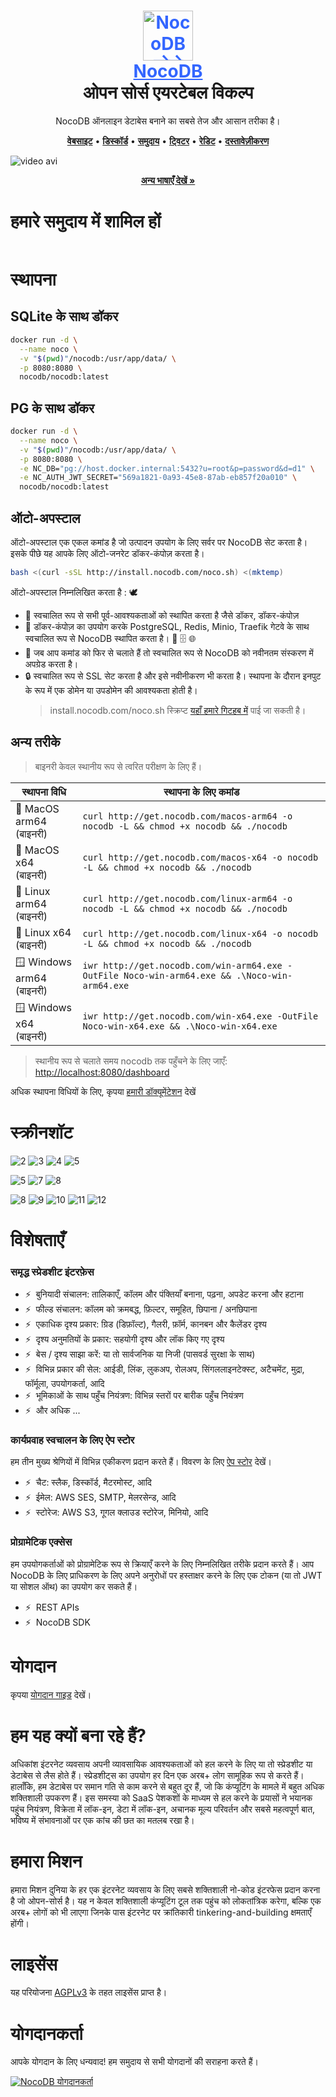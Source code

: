 <h1 align="center" style="border-bottom: none">
    <div>
        <a style="color:#36f" href="https://www.nocodb.com">
            <img src="/packages/nc-gui/assets/img/icons/512x512.png" width="80" alt="NocoDB लोगो" />
            <br>
            NocoDB
        </a>
    </div>
    ओपन सोर्स एयरटेबल विकल्प <br>
</h1>

<p align="center">
NocoDB ऑनलाइन डेटाबेस बनाने का सबसे तेज और आसान तरीका है।
</p>

<p align="center">
    <a href="http://www.nocodb.com"><b>वेबसाइट</b></a> •
    <a href="https://discord.gg/5RgZmkW"><b>डिस्कॉर्ड</b></a> •
    <a href="https://community.nocodb.com/"><b>समुदाय</b></a> •
    <a href="https://twitter.com/nocodb"><b>ट्विटर</b></a> •
    <a href="https://www.reddit.com/r/NocoDB/"><b>रेडिट</b></a> •
    <a href="https://docs.nocodb.com/"><b>दस्तावेज़ीकरण</b></a>
</p>

![video avi](https://github.com/nocodb/nocodb/assets/86527202/e2fad786-f211-4dcb-9bd3-aaece83a6783)

<p align="center"><a href="markdown/readme/languages/README.md"><b>अन्य भाषाएँ देखें »</b></a></p>

# हमारे समुदाय में शामिल हों

<a href="https://discord.gg/5RgZmkW" target="_blank">
<img src="https://discordapp.com/api/guilds/661905455894888490/widget.png?style=banner3" alt="">
</a>

# स्थापना

## SQLite के साथ डॉकर

```bash
docker run -d \
  --name noco \
  -v "$(pwd)"/nocodb:/usr/app/data/ \
  -p 8080:8080 \
  nocodb/nocodb:latest
  ```

## PG के साथ डॉकर

```bash
docker run -d \
  --name noco \
  -v "$(pwd)"/nocodb:/usr/app/data/ \
  -p 8080:8080 \
  -e NC_DB="pg://host.docker.internal:5432?u=root&p=password&d=d1" \
  -e NC_AUTH_JWT_SECRET="569a1821-0a93-45e8-87ab-eb857f20a010" \
  nocodb/nocodb:latest
  ```

## ऑटो-अपस्टाल

ऑटो-अपस्टाल एक एकल कमांड है जो उत्पादन उपयोग के लिए सर्वर पर NocoDB सेट करता है।
इसके पीछे यह आपके लिए ऑटो-जनरेट डॉकर-कंपोज़ करता है।

```bash
bash <(curl -sSL http://install.nocodb.com/noco.sh) <(mktemp)
```

ऑटो-अपस्टाल निम्नलिखित करता है : 🕊

- 🐳 स्वचालित रूप से सभी पूर्व-आवश्यकताओं को स्थापित करता है जैसे डॉकर, डॉकर-कंपोज़
- 🚀 डॉकर-कंपोज़ का उपयोग करके PostgreSQL, Redis, Minio, Traefik गेटवे के साथ स्वचालित रूप से NocoDB स्थापित करता है। 🐘 🗄️ 🌐
- 🔄 जब आप कमांड को फिर से चलाते हैं तो स्वचालित रूप से NocoDB को नवीनतम संस्करण में अपग्रेड करता है।
- 🔒 स्वचालित रूप से SSL सेट करता है और इसे नवीनीकरण भी करता है। स्थापना के दौरान इनपुट के रूप में एक डोमेन या उपडोमेन की आवश्यकता होती है।
  > install.nocodb.com/noco.sh स्क्रिप्ट [यहाँ हमारे गिटहब में](https://raw.githubusercontent.com/nocodb/nocodb/develop/docker-compose/1_Auto_Upstall/noco.sh) पाई जा सकती है।

## अन्य तरीके

> बाइनरी केवल स्थानीय रूप से त्वरित परीक्षण के लिए हैं।

| स्थापना विधि                  | स्थापना के लिए कमांड                                                                          |
| ----------------------------- | --------------------------------------------------------------------------------------------- |
| 🍏 MacOS arm64 <br>(बाइनरी)   | `curl http://get.nocodb.com/macos-arm64 -o nocodb -L && chmod +x nocodb && ./nocodb`          |
| 🍏 MacOS x64 <br>(बाइनरी)     | `curl http://get.nocodb.com/macos-x64 -o nocodb -L && chmod +x nocodb && ./nocodb`            |
| 🐧 Linux arm64 <br>(बाइनरी)   | `curl http://get.nocodb.com/linux-arm64 -o nocodb -L && chmod +x nocodb && ./nocodb`          |
| 🐧 Linux x64 <br>(बाइनरी)     | `curl http://get.nocodb.com/linux-x64 -o nocodb -L && chmod +x nocodb && ./nocodb`            |
| 🪟 Windows arm64 <br>(बाइनरी) | `iwr http://get.nocodb.com/win-arm64.exe -OutFile Noco-win-arm64.exe && .\Noco-win-arm64.exe` |
| 🪟 Windows x64 <br>(बाइनरी)   | `iwr http://get.nocodb.com/win-x64.exe -OutFile Noco-win-x64.exe && .\Noco-win-x64.exe`       |

> स्थानीय रूप से चलाते समय nocodb तक पहुँचने के लिए जाएँ: [http://localhost:8080/dashboard](http://localhost:8080/dashboard)

अधिक स्थापना विधियों के लिए, कृपया [हमारी डॉक्यूमेंटेशन](https://docs.nocodb.com/category/installation) देखें

# स्क्रीनशॉट

![2](https://github.com/nocodb/nocodb/assets/86527202/a127c05e-2121-4af2-a342-128e0e2d0291)
![3](https://github.com/nocodb/nocodb/assets/86527202/674da952-8a06-4848-a0e8-a7b02d5f5c88)
![4](https://github.com/nocodb/nocodb/assets/86527202/cbc5152a-9caf-4f77-a8f7-92a9d06d025b)
![5](https://github.com/nocodb/nocodb/assets/86527202/dc75dfdc-c486-4f5a-a853-2a8f9e6b569a)

![5](https://user-images.githubusercontent.com/35857179/194844886-a17006e0-979d-493f-83c4-0e72f5a9b716.png)
![7](https://github.com/nocodb/nocodb/assets/86527202/be64e619-7295-43e2-aa95-cace4462b17f)
![8](https://github.com/nocodb/nocodb/assets/86527202/4538bf5a-371f-4ec1-a867-8197e5824286)

![8](https://user-images.githubusercontent.com/35857179/194844893-82d5e21b-ae61-41bd-9990-31ad659bf490.png)
![9](https://user-images.githubusercontent.com/35857179/194844897-cfd79946-e413-4c97-b16d-eb4d7678bb79.png)
![10](https://user-images.githubusercontent.com/35857179/194844902-c0122570-0dd5-41cf-a26f-6f8d71fefc99.png)
![11](https://user-images.githubusercontent.com/35857179/194844903-c1e47f40-e782-4f5d-8dce-6449cc70b181.png)
![12](https://user-images.githubusercontent.com/35857179/194844907-09277d3e-cbbf-465c-9165-6afc4161e279.png)

# विशेषताएँ

### समृद्ध स्प्रेडशीट इंटरफ़ेस

- ⚡ &nbsp;बुनियादी संचालन: तालिकाएँ, कॉलम और पंक्तियाँ बनाना, पढ़ना, अपडेट करना और हटाना
- ⚡ &nbsp;फील्ड संचालन: कॉलम को क्रमबद्ध, फ़िल्टर, समूहित, छिपाना / अनछिपाना
- ⚡ &nbsp;एकाधिक दृश्य प्रकार: ग्रिड (डिफ़ॉल्ट), गैलरी, फ़ॉर्म, कानबन और कैलेंडर दृश्य
- ⚡ &nbsp;दृश्य अनुमतियों के प्रकार: सहयोगी दृश्य और लॉक किए गए दृश्य
- ⚡ &nbsp;बेस / दृश्य साझा करें: या तो सार्वजनिक या निजी (पासवर्ड सुरक्षा के साथ)
- ⚡ &nbsp;विभिन्न प्रकार की सेल: आईडी, लिंक, लुकअप, रोलअप, सिंगललाइनटेक्स्ट, अटैचमेंट, मुद्रा, फॉर्मूला, उपयोगकर्ता, आदि
- ⚡ &nbsp;भूमिकाओं के साथ पहुँच नियंत्रण: विभिन्न स्तरों पर बारीक पहुँच नियंत्रण
- ⚡ &nbsp;और अधिक ...

### कार्यप्रवाह स्वचालन के लिए ऐप स्टोर

हम तीन मुख्य श्रेणियों में विभिन्न एकीकरण प्रदान करते हैं। विवरण के लिए <a href="https://docs.nocodb.com/account-settings/oss-specific-details/#app-store" target="_blank">ऐप स्टोर</a> देखें।

- ⚡ &nbsp;चैट: स्लैक, डिस्कॉर्ड, मैटरमोस्ट, आदि
- ⚡ &nbsp;ईमेल: AWS SES, SMTP, मेलरसेन्ड, आदि
- ⚡ &nbsp;स्टोरेज: AWS S3, गूगल क्लाउड स्टोरेज, मिनियो, आदि

### प्रोग्रामेटिक एक्सेस

हम उपयोगकर्ताओं को प्रोग्रामेटिक रूप से क्रियाएँ करने के लिए निम्नलिखित तरीके प्रदान करते हैं। आप NocoDB के लिए प्राधिकरण के लिए अपने अनुरोधों पर हस्ताक्षर करने के लिए एक टोकन (या तो JWT या सोशल ऑथ) का उपयोग कर सकते हैं।

- ⚡ &nbsp;REST APIs
- ⚡ &nbsp;NocoDB SDK

# योगदान

कृपया [योगदान गाइड](https://github.com/nocodb/nocodb/blob/master/.github/CONTRIBUTING.md) देखें।

# हम यह क्यों बना रहे हैं?

अधिकांश इंटरनेट व्यवसाय अपनी व्यावसायिक आवश्यकताओं को हल करने के लिए या तो स्प्रेडशीट या डेटाबेस से लैस होते हैं। स्प्रेडशीट्स का उपयोग हर दिन एक अरब+ लोग सामूहिक रूप से करते हैं। हालाँकि, हम डेटाबेस पर समान गति से काम करने से बहुत दूर हैं, जो कि कंप्यूटिंग के मामले में बहुत अधिक शक्तिशाली उपकरण हैं। इस समस्या को SaaS पेशकशों के माध्यम से हल करने के प्रयासों ने भयानक पहुंच नियंत्रण, विक्रेता में लॉक-इन, डेटा में लॉक-इन, अचानक मूल्य परिवर्तन और सबसे महत्वपूर्ण बात, भविष्य में संभावनाओं पर एक कांच की छत का मतलब रखा है।

# हमारा मिशन

हमारा मिशन दुनिया के हर एक इंटरनेट व्यवसाय के लिए सबसे शक्तिशाली नो-कोड इंटरफेस प्रदान करना है जो ओपन-सोर्स है। यह न केवल शक्तिशाली कंप्यूटिंग टूल तक पहुंच को लोकतांत्रिक करेगा, बल्कि एक अरब+ लोगों को भी लाएगा जिनके पास इंटरनेट पर क्रांतिकारी tinkering-and-building क्षमताएँ होंगी।

# लाइसेंस

<p>
यह परियोजना <a href="./LICENSE">AGPLv3</a> के तहत लाइसेंस प्राप्त है।
</p>

# योगदानकर्ता

आपके योगदान के लिए धन्यवाद! हम समुदाय से सभी योगदानों की सराहना करते हैं।

<a href="https://github.com/nocodb/nocodb/graphs/contributors">
  <img src="https://contrib.rocks/image?repo=nocodb/nocodb" alt="NocoDB योगदानकर्ता"/>
</a>
